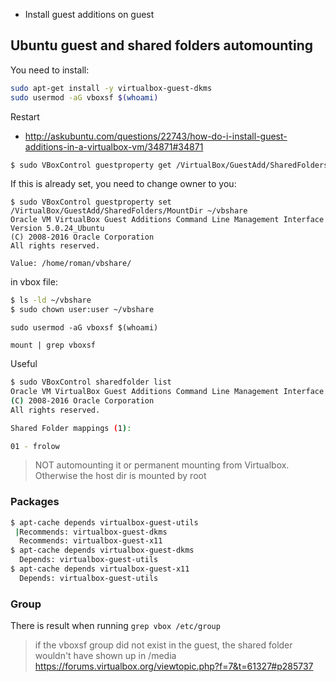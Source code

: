 - Install guest additions on guest

## Ubuntu guest and shared folders automounting

You need to install:

```bash
sudo apt-get install -y virtualbox-guest-dkms
sudo usermod -aG vboxsf $(whoami)
```

Restart

- http://askubuntu.com/questions/22743/how-do-i-install-guest-additions-in-a-virtualbox-vm/34871#34871


```bash
$ sudo VBoxControl guestproperty get /VirtualBox/GuestAdd/SharedFolders/MountDir
```

If this is already set, you need to change owner to you:


```
$ sudo VBoxControl guestproperty set /VirtualBox/GuestAdd/SharedFolders/MountDir ~/vbshare
Oracle VM VirtualBox Guest Additions Command Line Management Interface Version 5.0.24_Ubuntu
(C) 2008-2016 Oracle Corporation
All rights reserved.

Value: /home/roman/vbshare/
```

in vbox file:


```bash
$ ls -ld ~/vbshare
$ sudo chown user:user ~/vbshare
```

`sudo usermod -aG vboxsf $(whoami)`

`mount | grep vboxsf`

Useful

```bash
$ sudo VBoxControl sharedfolder list
Oracle VM VirtualBox Guest Additions Command Line Management Interface Version 5.0.24_Ubuntu
(C) 2008-2016 Oracle Corporation
All rights reserved.

Shared Folder mappings (1):

01 - frolow
```

> NOT automounting it or permanent mounting from Virtualbox. Otherwise the host dir is mounted by root

### Packages

```bash
$ apt-cache depends virtualbox-guest-utils
 |Recommends: virtualbox-guest-dkms
  Recommends: virtualbox-guest-x11
$ apt-cache depends virtualbox-guest-dkms
  Depends: virtualbox-guest-utils
$ apt-cache depends virtualbox-guest-x11
  Depends: virtualbox-guest-utils
```

### Group

There is result when running `grep vbox /etc/group`

> if the vboxsf group did not exist in the guest, the shared folder wouldn't have shown up in /media
> https://forums.virtualbox.org/viewtopic.php?f=7&t=61327#p285737
